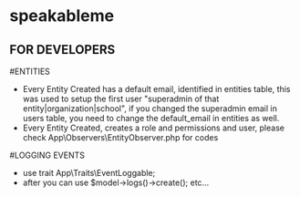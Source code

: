 # speakableme


## FOR DEVELOPERS
#ENTITIES
- Every Entity Created has a default email, identified in entities table, this was used to setup the first user "superadmin of that entity|organization|school", if you changed the superadmin email in users table, you need to change the default_email in entities as well.
- Every Entity Created, creates a role and permissions and user, please check App\Observers\EntityObserver.php for codes

#LOGGING EVENTS
- use trait App\Traits\EventLoggable;
- after you can use $model->logs()->create(); etc...
